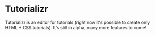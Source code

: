 Tutorializr
===========

Tutorializr is an editor for tutorials (right now it's possible to create only HTML + CSS tutorials). It's still in alpha, many more features to come!
